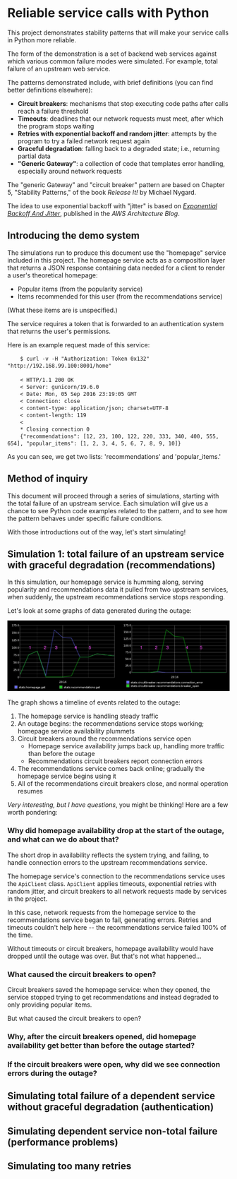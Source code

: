 # Reliable service calls with Python

This project demonstrates stability patterns that will make your service calls
in Python more reliable.

The form of the demonstration is a set of backend web services against which
various common failure modes were simulated. For example, total failure of an
upstream web service.

The patterns demonstrated include, with brief definitions (you can find better definitions elsewhere):

* **Circuit breakers**: mechanisms that stop executing code paths after calls reach a failure threshold
* **Timeouts**: deadlines that our network requests must meet, after which the program stops waiting
* **Retries with exponential backoff and random jitter**: attempts by the program to try a failed network request again
* **Graceful degradation**: falling back to a degraded state; i.e., returning partial data
* **"Generic Gateway"**: a collection of code that templates error handling, especially around network requests

The "generic Gateway" and "circuit breaker" pattern are based on Chapter 5,
"Stability Patterns," of the book *Release It!* by Michael Nygard.

The idea to use exponential backoff with "jitter" is based on [*Exponential
Backoff And Jitter*](https://www.awsarchitectureblog.com/2015/03/backoff.html),
published in the *AWS Architecture Blog*.

## Introducing the demo system

The simulations run to produce this document use the "homepage" service included
in this project. The homepage service acts as a composition layer that returns a
JSON response containing data needed for a client to render a user's theoretical
homepage:

* Popular items (from the popularity service)
* Items recommended for this user (from the recommendations service)

(What these items are is unspecified.)

The service requires a token that is forwarded to an authentication system that
returns the user's permissions.

Here is an example request made of this service:

```
    $ curl -v -H "Authorization: Token 0x132" "http://192.168.99.100:8001/home"

    < HTTP/1.1 200 OK
    < Server: gunicorn/19.6.0
    < Date: Mon, 05 Sep 2016 23:19:05 GMT
    < Connection: close
    < content-type: application/json; charset=UTF-8
    < content-length: 119
    <
    * Closing connection 0
    {"recommendations": [12, 23, 100, 122, 220, 333, 340, 400, 555, 654], "popular_items": [1, 2, 3, 4, 5, 6, 7, 8, 9, 10]}
```

As you can see, we get two lists: 'recommendations' and 'popular_items.'

## Method of inquiry

This document will proceed through a series of simulations, starting with the
total failure of an upstream service. Each simulation will give us a chance to
see Python code examples related to the pattern, and to see how the pattern
behaves under specific failure conditions.

With those introductions out of the way, let's start simulating!

## Simulation 1: total failure of an upstream service with graceful degradation (recommendations)

In this simulation, our homepage service is humming along, serving popularity
and recommendations data it pulled from two upstream services, when suddenly,
the upstream recommendations service stops responding.

Let's look at some graphs of data generated during the outage:

![Graph showing the recommendations service outage](images/outage_simulation.png)

The graph shows a timeline of events related to the outage:

1. The homepage service is handling steady traffic
2. An outage begins: the recommendations service stops working; homepage service availability plummets
3. Circuit breakers around the recommendations service open
    * Homepage service availability jumps back up, handling more traffic than before the outage
    * Recommendations circuit breakers report connection errors
4. The recommendations service comes back online; gradually the homepage service begins using it
8. All of the recommendations circuit breakers close, and normal operation resumes

*Very interesting, but I have questions*, you might be thinking! Here are a few
worth pondering:

### Why did homepage availability drop at the start of the outage, and what can we do about that?

The short drop in availability reflects the system trying, and failing, to
handle connection errors to the upstream recommendations service.

The homepage service's connection to the recommendations service uses the
`ApiClient` class. `ApiClient` applies timeouts, exponential retries with random
jitter, and circuit breakers to all network requests made by services in the
project.

In this case, network requests from the homepage service to the recommendations
service began to fail, generating errors. Retries and timeouts couldn't help
here -- the recommendations service failed 100% of the time.

Without timeouts or circuit breakers, homepage availability would have dropped
until the outage was over. But that's not what happened...

### What caused the circuit breakers to open?

Circuit breakers saved the homepage service: when they opened, the service
stopped trying to get recommendations and instead degraded to only providing
popular items.

But what caused the circuit breakers to open?

### Why, after the circuit breakers opened, did homepage availability get better than before the outage started?
### If the circuit breakers were open, why did we see connection errors during the outage?


## Simulating total failure of a dependent service without graceful degradation (authentication)

## Simulating dependent service non-total failure (performance problems)

## Simulating too many retries

